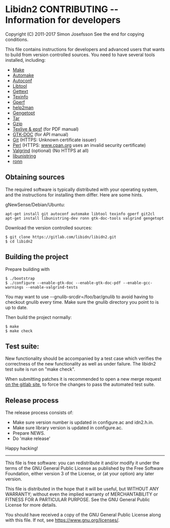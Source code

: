 # Libidn2 CONTRIBUTING -- Information for developers
Copyright (C) 2011-2017 Simon Josefsson
See the end for copying conditions.

This file contains instructions for developers and advanced users that
wants to build from version controlled sources.  You need to have
several tools installed, including:

 * [Make](https://www.gnu.org/software/make/)
 * [Automake](https://www.gnu.org/software/automake/)
 * [Autoconf](https://www.gnu.org/software/autoconf/)
 * [Libtool](https://www.gnu.org/software/libtool/)
 * [Gettext](https://www.gnu.org/software/gettext/)
 * [Texinfo](https://www.gnu.org/software/texinfo/)
 * [Gperf](https://www.gnu.org/software/gperf/)
 * [help2man](https://www.gnu.org/software/help2man/)
 * [Gengetopt](https://www.gnu.org/software/gengetopt/)
 * [Tar](https://www.gnu.org/software/tar/)
 * [Gzip](https://www.gnu.org/software/gzip/)
 * [Texlive & epsf](https://www.tug.org/texlive/) (for PDF manual)
 * [GTK-DOC](https://www.gtk.org/gtk-doc/) (for API manual)
 * [Git](http://git.or.cz/) (HTTPS: Unknown certificate issuer)
 * [Perl](http://www.cpan.org/) (HTTPS: www.cpan.org uses an invalid security certificate)
 * [Valgrind](http://valgrind.org/) (optional) (No HTTPS at all)
 * [libunistring](https://www.gnu.org/software/libunistring/)
 * [ronn](https://rtomayko.github.io/ronn/)

## Obtaining sources

The required software is typically distributed with your operating
system, and the instructions for installing them differ.  Here are
some hints.

gNewSense/Debian/Ubuntu:
```
apt-get install git autoconf automake libtool texinfo gperf git2cl
apt-get install libunistring-dev ronn gtk-doc-tools valgrind gengetopt
```

Download the version controlled sources:
```
$ git clone https://gitlab.com/libidn/libidn2.git
$ cd libidn2
```

## Building the project

Prepare building with
```
$ ./bootstrap
$ ./configure --enable-gtk-doc --enable-gtk-doc-pdf --enable-gcc-warnings --enable-valgrind-tests
```

You may want to use --gnulib-srcdir=/foo/bar/gnulib to avoid having to
checkout gnulib every time.  Make sure the gnulib directory you point
to is up to date.

Then build the project normally:
```
$ make
$ make check
```

## Test suite:

New functionality should be accompanied by a test case which verifies
the correctness of the new functionality as well as under failure.
The libidn2 test suite is run on "make check".

When submitting patches it is recommended to open a new merge request
[on the gitlab site](https://gitlab.com/libidn/libidn2), to force the
changes to pass the automated test suite.

## Release process

The release process consists of:

 * Make sure version number is updated in configure.ac and idn2.h.in.
 * Make sure library version is updated in configure.ac.
 * Prepare NEWS.
 * Do 'make release'

Happy hacking!

----------------------------------------------------------------------
This file is free software: you can redistribute it and/or modify it
under the terms of the GNU General Public License as published by the
Free Software Foundation, either version 3 of the License, or (at your
option) any later version.

This file is distributed in the hope that it will be useful, but
WITHOUT ANY WARRANTY; without even the implied warranty of
MERCHANTABILITY or FITNESS FOR A PARTICULAR PURPOSE.  See the GNU
General Public License for more details.

You should have received a copy of the GNU General Public License
along with this file.  If not, see <https://www.gnu.org/licenses/>.
